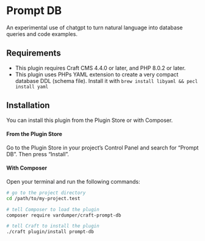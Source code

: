 # Prompt DB

An experimental use of chatgpt to turn natural language into database queries and code examples.

## Requirements

* This plugin requires Craft CMS 4.4.0 or later, and PHP 8.0.2 or later.
* This plugin uses PHPs YAML extension to create a very compact database DDL (schema file).
Install it with `brew install libyaml && pecl install yaml`

## Installation

You can install this plugin from the Plugin Store or with Composer.

#### From the Plugin Store

Go to the Plugin Store in your project’s Control Panel and search for “Prompt DB”. Then press “Install”.

#### With Composer

Open your terminal and run the following commands:

```bash
# go to the project directory
cd /path/to/my-project.test

# tell Composer to load the plugin
composer require vardumper/craft-prompt-db

# tell Craft to install the plugin
./craft plugin/install prompt-db
```
